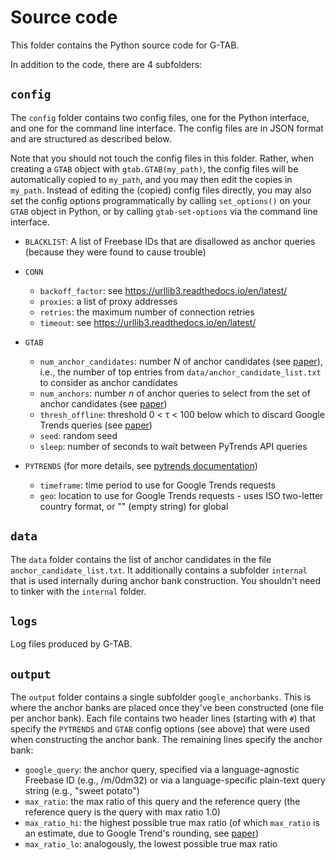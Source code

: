 # Source code

This folder contains the Python source code for G-TAB.

In addition to the code, there are 4 subfolders:

## `config`

The `config` folder contains two config files, one for the Python interface, and one for the command line interface.
The config files are in JSON format and are structured as described below.

Note that you should not touch the config files in this folder.
Rather, when creating a `GTAB` object with `gtab.GTAB(my_path)`, the config files will be automatically copied to `my_path`, and you may then edit the copies in `my_path`.
Instead of editing the (copied) config files directly, you may also set the config options programmatically by calling `set_options()` on your `GTAB` object in Python,
or by calling `gtab-set-options` via the command line interface.

- `BLACKLIST`: A list of Freebase IDs that are disallowed as anchor queries (because they were found to cause trouble)

- `CONN`
    - `backoff_factor`: see https://urllib3.readthedocs.io/en/latest/
    - `proxies`: a list of proxy addresses
    - `retries`: the maximum number of connection retries
    - `timeout`: see https://urllib3.readthedocs.io/en/latest/

- `GTAB`
    - `num_anchor_candidates`: number _N_ of anchor candidates (see [paper](https://arxiv.org/abs/2007.13861)), i.e., the number of top entries from `data/anchor_candidate_list.txt` to consider as anchor candidates
    - `num_anchors`: number _n_ of anchor queries to select from the set of anchor candidates (see [paper](https://arxiv.org/abs/2007.13861))
    - `thresh_offline`: threshold 0 < τ < 100 below which to discard Google Trends queries (see [paper](https://arxiv.org/abs/2007.13861))
    - `seed`: random seed
    - `sleep`: number of seconds to wait between PyTrends API queries

- `PYTRENDS` (for more details, see [pytrends documentation](https://github.com/GeneralMills/pytrends))
    - `timeframe`: time period to use for Google Trends requests
    - `geo`: location to use for Google Trends requests - uses ISO two-letter country format, or "" (empty string) for global

## `data`

The `data` folder contains the list of anchor candidates in the file `anchor_candidate_list.txt`.
It additionally contains a subfolder `internal` that is used internally during anchor bank construction. You shouldn't need to tinker with the `internal` folder.

## `logs`

Log files produced by G-TAB.

## `output`

The `output` folder contains a single subfolder `google_anchorbanks`.
This is where the anchor banks are placed once they've been constructed (one file per anchor bank).
Each file contains two header lines (starting with `#`) that specify the `PYTRENDS` and `GTAB` config options (see above) that were used when constructing the anchor bank.
The remaining lines specify the anchor bank:

- `google_query`: the anchor query, specified via a language-agnostic Freebase ID (e.g., /m/0dm32) or via a language-specific plain-text query string (e.g., "sweet potato")
- `max_ratio`: the max ratio of this query and the reference query (the reference query is the query with max ratio 1.0)
- `max_ratio_hi`: the highest possible true max ratio (of which `max_ratio` is an estimate, due to Google Trend's rounding, see [paper](https://arxiv.org/abs/2007.13861))
- `max_ratio_lo`: analogously, the lowest possible true max ratio
